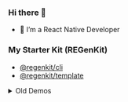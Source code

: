### Hi there 👋

- 🔭 I’m a React Native Developer

### My Starter Kit (REGenKit)
- [@regenkit/cli](https://x.com/ramirezjag00/status/1913248502488174719)
- [@regenkit/template](https://drive.google.com/file/d/199PMG04dT-TFx80eS3XdHe-6cA0biffj/preview)

<details>
  <summary>Old Demos</summary>
  
  ### Demo
  - React Native
    - [crypto-trading-app](https://github.com/ramirezjag00/crypto-trading-app)
    - [search-sort-table-view](https://github.com/ramirezjag00/search-sort-table-view)
    - [e-commerce-cart-app](https://github.com/ramirezjag00/e-commerce-cart-app)
        - [e-commerce-cart-app using flashlist](https://github.com/ramirezjag00/marketplace-flashlist)
    - [newsfeed-fullstack-gql-rn-app](https://github.com/ramirezjag00/newsfeed-fullstack-gql-app)
    - [random-4-block-carousel](https://github.com/ramirezjag00/react-native-four-block-carousel)
  
  - iOS Native Projects Compilation
    - [Swift/Objective-C | UIKit/SwiftUI](https://github.com/ramirezjag00/iOS-Native-Demo)
  
  - Android Native Projects Compilation
    - [Java/Kotlin](https://github.com/ramirezjag00/Android-Native-Demo)
  
  ### Tooling
  - [group-exports-last-autofix](https://github.com/ramirezjag00/group-exports-last-autofix)
</details>
